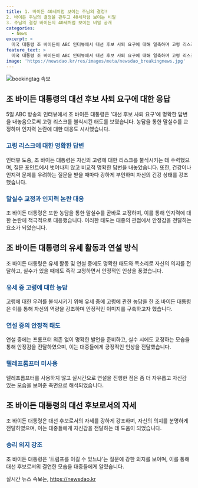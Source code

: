 ```yaml
---
title: 1. 바이든 40세처럼 보이는 주님의 결정!
2. 바이든 주님의 결정을 관두고 40세처럼 보이는 비밀
3. 주님의 결정 바이든의 40세처럼 보이는 비밀 공개
categories:
  - News
excerpt: >
  미국 대통령 조 바이든이 ABC 인터뷰에서 대선 후보 사퇴 요구에 대해 일축하며 고령 리스크를 부인하고, 명확한 답변을 내놓았다. 건강과 인지력 문제에 대한 우려를 부인하며 강인함을 강조하고, 유세 중에 농담을 했던 것을 교정함으로써 실수를 인정하고 이를 교정하는 모습을 보였다. 연설 중에 트럼프에 대한 승리 발언을 네 차례 반복하며 확고한 의지를 드러내었고, 평소와는 달리 텔레프롬프터를 사용하지 않고 진행한 것으로 알려졌다. 이에 대한 외신들의 관측은 화제가 되고 있다.
feature_text: >
  미국 대통령 조 바이든이 ABC 인터뷰에서 대선 후보 사퇴 요구에 대해 일축하며 고령 리스크를 부인하고, 명확한 답변을 내놓았다. 건강과 인지력 문제에 대한 우려를 부인하며 강인함을 강조하고, 유세 중에 농담을 했던 것을 교정함으로써 실수를 인정하고 이를 교정하는 모습을 보였다. 연설 중에 트럼프에 대한 승리 발언을 네 차례 반복하며 확고한 의지를 드러내었고, 평소와는 달리 텔레프롬프터를 사용하지 않고 진행한 것으로 알려졌다. 이에 대한 외신들의 관측은 화제가 되고 있다.
image: 'https://newsdao.kr/res/images/meta/newsdao_breakingnews.jpg'
---
```


<p><img src="https://newsdao.kr/res/images/meta/newsdao_breakingnews.jpg" alt="bookingtag 속보" /></p>

<h2 data-ke-size="size26">조 바이든 대통령의 대선 후보 사퇴 요구에 대한 응답</h2>

<p data-ke-size="size16">5일 ABC 방송의 인터뷰에서 조 바이든 대통령은 '대선 후보 사퇴 요구'에 명확한 답변을 내놓음으로써 고령 리스크를 불식시킨 태도를 보였습니다. 농담을 통한 말실수를 교정하며 인지력 논란에 대한 대응도 시사했습니다.</p>

<h3><b><span style="color: #1a5490;">고령 리스크에 대한 명확한 답변</span></b></h3>

<p data-ke-size="size16">인터뷰 도중, 조 바이든 대통령은 자신의 고령에 대한 리스크를 불식시키는 데 주력했으며, 질문 포인트에서 벗어나지 않고 비교적 명확한 답변을 내놓았습니다. 또한, 건강이나 인지력 문제를 우려하는 질문을 받을 때마다 강하게 부인하며 자신의 건강 상태를 강조했습니다.</p>

<h3><b><span style="color: #1a5490;">말실수 교정과 인지력 논란 대응</span></b></h3>

<p data-ke-size="size16">조 바이든 대통령은 또한 농담을 통한 말실수를 곧바로 교정하며, 이를 통해 인지력에 대한 논란에 적극적으로 대응했습니다. 이러한 태도는 대중의 관점에서 안정감을 전달하는 요소가 되었습니다.</p>

<h2 data-ke-size="size26">조 바이든 대통령의 유세 활동과 연설 방식</h2>

<p data-ke-size="size16">조 바이든 대통령은 유세 활동 및 연설 중에도 명확한 태도와 목소리로 자신의 의지를 전달하고, 실수가 있을 때에도 즉각 교정하면서 안정적인 인상을 풍겼습니다.</p>

<h3><b><span style="color: #1a5490;">유세 중 고령에 대한 농담</span></b></h3>

<p data-ke-size="size16">고령에 대한 우려를 불식시키기 위해 유세 중에 고령에 관한 농담을 한 조 바이든 대통령은 이를 통해 자신의 역량을 강조하며 안정적인 이미지를 구축하고자 했습니다.</p>

<h3><b><span style="color: #1a5490;">연설 중의 안정적 태도</span></b></h3>

<p data-ke-size="size16">연설 중에는 프롬프터 의존 없이 명확한 발언을 준비하고, 실수 시에도 교정하는 모습을 통해 안정감을 전달하였으며, 이는 대중들에게 긍정적인 인상을 전달했습니다.</p>

<h3><b><span style="color: #1a5490;">텔레프롬프터 미사용</span></b></h3>

<p data-ke-size="size16">텔레프롬프터를 사용하지 않고 실시간으로 연설을 진행한 점은 좀 더 자유롭고 자신감 있는 모습을 보여준 측면으로 해석되었습니다.</p>

<h2 data-ke-size="size26">조 바이든 대통령의 대선 후보로서의 자세</h2>

<p data-ke-size="size16">조 바이든 대통령은 대선 후보로서의 자세를 강하게 강조하며, 자신의 의지를 분명하게 전달하였으며, 이는 대중들에게 자신감을 전달하는 데 도움이 되었습니다.</p>

<h3><b><span style="color: #1a5490;">승리 의지 강조</span></b></h3>

<p data-ke-size="size16">조 바이든 대통령은 '트럼프를 이길 수 있느냐'는 질문에 강한 의지를 보이며, 이를 통해 대선 후보로서의 결연한 모습을 대중들에게 알렸습니다.</p>
실시간 뉴스 속보는, <a href="https://newsdao.kr" rel="dofollow">https://newsdao.kr</a>



